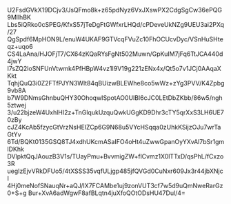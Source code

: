 U2FsdGVkX19DCjv3/JsQFmo8k+z65pdNyz6VxJXswPX2CdgSgCw36ePQG9MllhBK
Lbs5iQRko0cSPEG/KfxS57jTeDgFtGWfxrLHQd/cPDeveUkNZg9UEU3ai2PXq/27
QgSpdf6MpHON9L/enuW4UKAF9GTVcqFVuZc10FhOCUcvDyc/VSnHuSHteqz+uqo6
CS4LaAna/HJOFjT7/CX64zKQaRYsFgNt502Muwn/GpKuIM7jFq6TtJCA440d4jwY
I7sZQ2loSNFUnVtwmk4PfHBpW4vz1I9V19g221zENx4x/Qt5o7v1JCj0AAqaXKkt
TqhjQuQ3i0Z2FTfPJYN3Wlt84qBUizwBLEWhe8co5wWz+zYg3PVV/K4Zpbg9vb8A
b7W9DNmsGhnbuQHY30OhoqwISpotAO0UlBI6cJC0LEtDbZKbb/86w5/ngh5ztwej
3/u22bjzeW4UxhlHI2z+TnGlqukUzquQwkUGgKD9Dhr3cTY5qrXxS3LH6UE70zBy
cJZ4KcAb5fzycGtVrzNsHEIZCp6G9N68u5VYcHSqqa0zUhkKSijzOJu7wrTaGtYv
6Td/BQKt0135GSQ8TJ4xdhUKcmASaIFO4oHt4uZwwGpanOyYXvAl7bSr1gmlDKhk
DVlpktQqJAouzB3V1s/TUayPmu+BvvmigZW+flCvmz1X0lTTxD/qsPhL/fCxzo3R
uegIzEjvVRkDFUo5/4tXSSS35vqfULjgp485jfQVGd0CuNxr609Jx3r44jbXNjcI
4Hj0meNofSNauqNr+aQJ/IX7FCAMbe1uj9zonVUT3cf7w5d9uQmNweRarGz0+S+g
Bur+XvA6adWgwF8afBLqtn4juXfoQOtODsHU47Dul/4=
